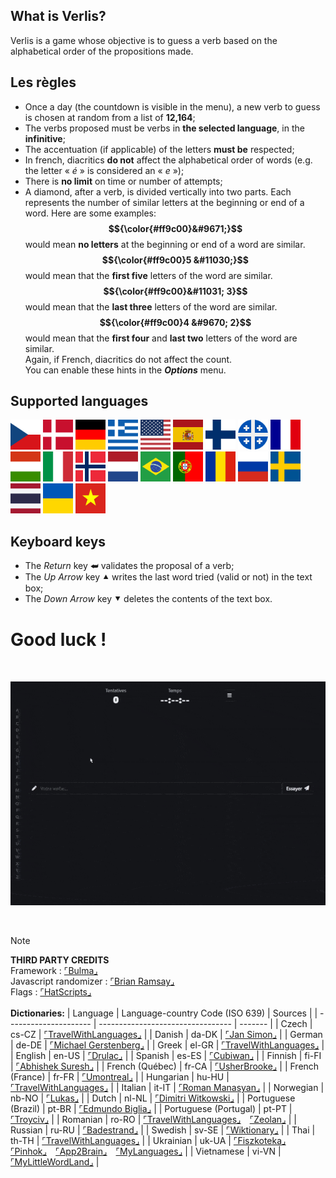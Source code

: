 ## What is Verlis?

Verlis is a game whose objective is to guess a verb based on the alphabetical order of the propositions made.

## Les règles

- Once a day (the countdown is visible in the menu), a new verb to guess is chosen at random from a list of <strong>12,164</strong>;
- The verbs proposed must be verbs in <strong>the selected language</strong>, in the <strong>infinitive</strong>;
- The accentuation (if applicable) of the letters <strong>must be</strong> respected;
- In french, diacritics <strong>do not</strong> affect the alphabetical order of words (e.g. the letter &laquo; <em>é</em> &raquo; is considered an &laquo; <em>e</em> &raquo;);
- There is <strong>no limit</strong> on time or number of attempts;
- A diamond, after a verb, is divided vertically into two parts. Each represents the number of similar letters at the beginning or end of a word. Here are some examples:<br/>
<strong>$${\color{#ff9c00}&#9671;}$$</strong> would mean <strong>no letters</strong> at the beginning or end of a word are similar.<br/>
<strong>$${\color{#ff9c00}5 &#11030;}$$</strong> would mean that the <strong>first five</strong> letters of the word are similar.<br/>
<strong>$${\color{#ff9c00}&#11031; 3}$$</strong> would mean that the <strong>last three</strong> letters of the word are similar.<br/>
<strong>$${\color{#ff9c00}4 &#9670; 2}$$</strong> would mean that the <strong>first four</strong> and <strong>last two</strong> letters of the word are similar.<br/>
Again, if French, diacritics do not affect the count.<br/>
You can enable these hints in the <strong><em>Options</em></strong> menu.

## Supported languages

<img alt="Czech" src="../res/img/flags/cs-CZ.svg" width="48"> <img alt="Danish" src="../res/img/flags/da-DK.svg" width="48"> <img alt="German" src="../res/img/flags/de-DE.svg" width="48"> <img alt="Greek" src="../res/img/flags/el-GR.svg" width="48"> <img alt="English" src="../res/img/flags/en-US.svg" width="48"> <img alt="Spanish" src="../res/img/flags/es-ES.svg" width="48"> <img alt="Finnish" src="../res/img/flags/fi-FI.svg" width="48"> <img alt="French (Québec)" src="../res/img/flags/fr-CA.svg" width="48"> <img alt="French (France)" src="../res/img/flags/fr-FR.svg" width="48"> <img alt="Hungarian" src="../res/img/flags/hu-HU.svg" width="48"> <img alt="Italian" src="../res/img/flags/it-IT.svg" width="48"> <img alt="Norwegian" src="../res/img/flags/nb-NO.svg" width="48"> <img alt="Dutch" src="../res/img/flags/nl-NL.svg" width="48"> <img alt="Portuguese (Brazil)" src="../res/img/flags/pt-BR.svg" width="48"> <img alt="Portuguese (Portugal)" src="../res/img/flags/pt-PT.svg" width="48"> <img alt="Romanian" src="../res/img/flags/ro-RO.svg" width="48"> <img alt="Russian" src="../res/img/flags/ru-RU.svg" width="48"> <img alt="Swedish" src="../res/img/flags/sv-SE.svg" width="48"> <img alt="Thai" src="../res/img/flags/th-TH.svg" width="48"> <img alt="Ukrainian" src="../res/img/flags/uk-UA.svg" width="48"> <img alt="Vietnamese" src="../res/img/flags/vi-VN.svg" width="48">

## Keyboard keys

- The <em>Return</em> key &#11176; validates the proposal of a verb;
- The <em>Up Arrow</em> key &#11205; writes the last word tried (valid or not) in the text box;
- The <em>Down Arrow</em> key &#11206; deletes the contents of the text box.

# Good luck !

<br/>

![screencast](screencast.gif)

<br/>

> [!NOTE]
> __THIRD PARTY CREDITS__\
> Framework : [&ulcorner;Bulma&lrcorner;](https://bulma.io)\
> Javascript randomizer : [&ulcorner;Brian Ramsay&lrcorner;](https://github.com/BrianRamsay/Randomizer)\
> Flags : [&ulcorner;HatScripts&lrcorner;](https://github.com/HatScripts/circle-flags)\
> <br/>
> __Dictionaries:__
> | Language 							| Language-country Code (ISO 639) 	| Sources |
> | --------------------- | --------------------------------- | ------- |
> |	Czech									|	cs-CZ															| [&ulcorner;TravelWithLanguages&lrcorner;](https://travelwithlanguages.com/blog/most-common-czech-words.html) |
> |	Danish								|	da-DK															| [&ulcorner;Jan Simon&lrcorner;](https://github.com/janhsimon/DanishVerbs) |
> |	German								|	de-DE															| [&ulcorner;Michael Gerstenberg&lrcorner;](https://github.com/michael-gerstenberg/GermanVerbScraper) |
> |	Greek									|	el-GR															| [&ulcorner;TravelWithLanguages&lrcorner;](https://travelwithlanguages.com/blog/most-common-modern-greek-words.html) |
> |	English								|	en-US															| [&ulcorner;Drulac&lrcorner;](https://github.com/Drulac/English-Verbs-Conjugates) |
> |	Spanish								|	es-ES															| [&ulcorner;Cubiwan&lrcorner;](https://github.com/cubiwan/jsESverb) |
> |	Finnish								|	fi-FI															| [&ulcorner;Abhishek Suresh&lrcorner;](https://github.com/absu5530/morphological_classifier) |
> |	French (Québec)				|	fr-CA															| [&ulcorner;UsherBrooke&lrcorner;](https://usito.usherbrooke.ca) |
> |	French (France)				|	fr-FR															| [&ulcorner;Umontreal&lrcorner;](http://rali.iro.umontreal.ca) |
> |	Hungarian							|	hu-HU															| [&ulcorner;TravelWithLanguages&lrcorner;](https://travelwithlanguages.com/blog/most-common-hungarian-words.html) |
> |	Italian								|	it-IT															| [&ulcorner;Roman Manasyan&lrcorner;](https://github.com/rmanasyan/italianverbsnext) |
> |	Norwegian							|	nb-NO															| [&ulcorner;Lukas&lrcorner;](https://github.com/YesUseY/Norwegian-language-verbs-training-program) |
> |	Dutch									|	nl-NL															| [&ulcorner;Dimitri Witkowski&lrcorner;](https://github.com/antelle/sterke-werkwoorden) |
> |	Portuguese (Brazil)  	|	pt-BR															| [&ulcorner;Edmundo Biglia&lrcorner;](https://github.com/edmundobiglia/ptbr-top-verbs) |
> |	Portuguese (Portugal)	|	pt-PT															| [&ulcorner;Troyciv&lrcorner;](https://github.com/Troyciv/PT_ConjugationTrainer_Anki) |
> |	Romanian							|	ro-RO															| [&ulcorner;TravelWithLanguages&lrcorner;](https://travelwithlanguages.com/blog/most-common-romanian-words.html)&emsp;[&ulcorner;Zeolan&lrcorner;](https://github.com/zeolan/digital-ocean-app) |
> |	Russian								|	ru-RU															| [&ulcorner;Badestrand&lrcorner;](https://github.com/Badestrand/russian-dictionary) |
> |	Swedish  							|	sv-SE															| [&ulcorner;Wiktionary&lrcorner;](https://en.wiktionary.org/wiki/Appendix:Swedish_verbs) |
> |	Thai									|	th-TH															| [&ulcorner;TravelWithLanguages&lrcorner;](https://travelwithlanguages.com/blog/most-common-thai-words.html) |
> |	Ukrainian							|	uk-UA															| [&ulcorner;Fiszkoteka&lrcorner;](https://fiszkoteka.pl/zestaw/309215-500-most-important-ukrainian-verbs-100-125)&emsp;[&ulcorner;Pinhok&lrcorner;](https://www.pinhok.com/kb/ukrainian/319/ukrainian-verbs/)&emsp;[&ulcorner;App2Brain&lrcorner;](https://app2brain.com/learn-languages/ukrainian/basic-verbs/)&emsp;[&ulcorner;MyLanguages&lrcorner;](https://mylanguages.org/ukrainian_verbs.php) |
> |	Vietnamese						|	vi-VN															| [&ulcorner;MyLittleWordLand&lrcorner;](https://mylittlewordland.com/course/452073/vietnamese-verb-list) |

